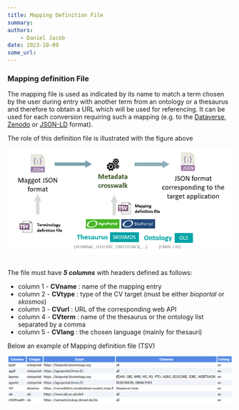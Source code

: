 ```yaml
---
title: Mapping Definition File
summary: 
authors:
    - Daniel Jacob
date: 2023-10-09
some_url:
---
```


<style>.md-typeset h1 {display: none;} .md-nav__item {font-size: medium}</style>

### Mapping definition File

The mapping file is used as indicated by its name to match a term chosen by the user during entry with another term from an ontology or a thesaurus and therefore to obtain a URL which will be used for referencing. It can be used for each conversion requiring such a mapping (e.g. to the [Dataverse](../dataverse), [Zenodo](../zenodo) or [JSON-LD](../json-ld) format).

The role of this definition file is illustrated with the figure above
<center>
<a href="../../images/mapping_fig2.png" data-lightbox="fig2"><img src="../../images/mapping_fig2.png" width="600px"></a>
</center>
<br>
	 
The file must have ***5 columns*** with headers defined as follows:

   * column 1 - **CVname** : name of the mapping entry
   * column 2 - **CVtype** : type of the CV target (must be either *bioportal* or *skosmos*)
   * column 3 - **CVurl** : URL of the corresponding web API
   * column 4 - **CVterm** : name of the thesaurus or the ontology list separated by a comma
   * column 5 - **CVlang** : the chosen language (mainly for thesauri)

Below an example of Mapping definition file (TSV)

<center>
<a href="../../images/mapping_fig1.png" data-lightbox="fig1"><img src="../../images/mapping_fig1.png" width="800px"></a>
</center>
<br>
